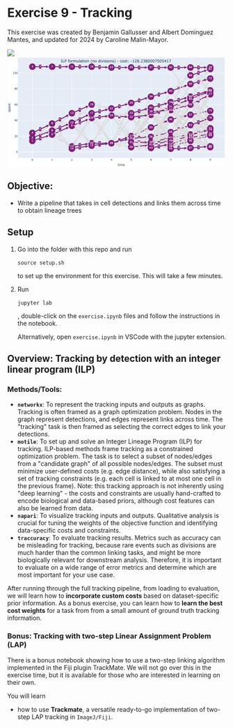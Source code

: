 # Exercise 9 - Tracking

This exercise was created by Benjamin Gallusser and Albert Dominguez Mantes,
and updated for 2024 by Caroline Malin-Mayor.

<img src="figures/tracking.gif" width="500"/><img src="figures/ilp_nodiv.png" width="500"/>

## Objective:
- Write a pipeline that takes in cell detections and links them across time to obtain lineage trees


## Setup
1. Go into the folder with this repo and run
    ```
    source setup.sh
    ```
    to set up the environment for this exercise. This will take a few minutes.
   
2. Run
    ```
    jupyter lab
    ```
    , double-click on the `exercise.ipynb` files and follow the instructions in the notebook.
    
    Alternatively, open `exercise.ipynb` in VSCode with the jupyter extension.


## Overview: Tracking by detection with an integer linear program (ILP)

### Methods/Tools:

- **`networkx`**: To represent the tracking inputs and outputs as graphs. Tracking is often framed
    as a graph optimization problem. Nodes in the graph represent detections, and edges represent links
    across time. The "tracking" task is then framed as selecting the correct edges to link your detections.
- **`motile`**: To set up and solve an Integer Lineage Program (ILP) for tracking.
    ILP-based methods frame tracking as a constrained optimization problem. The task is to select a subset of nodes/edges from a "candidate graph" of all possible nodes/edges. The subset must minimize user-defined costs (e.g. edge distance), while also satisfying a set of tracking constraints (e.g. each cell is linked to at most one cell in the previous frame). Note: this tracking approach is not inherently using
    "deep learning" - the costs and constraints are usually hand-crafted to encode biological and data-based priors, although cost features can also be learned from data.
- **`napari`**: To visualize tracking inputs and outputs. Qualitative analysis is crucial for tuning the 
    weights of the objective function and identifying data-specific costs and constraints.
- **`traccuracy`**: To evaluate tracking results. Metrics such as accuracy can be misleading for tracking,
    because rare events such as divisions are much harder than the common linking tasks, and might
    be more biologically relevant for downstream analysis. Therefore, it is important to evaluate on
    a wide range of error metrics and determine which are most important for your use case.

After running through the full tracking pipeline, from loading to evaluation, we will learn how to **incorporate custom costs** based on dataset-specific prior information. As a bonus exercise, 
you can learn how to **learn the best cost weights** for a task from
from a small amount of ground truth tracking information.

### Bonus: Tracking with two-step Linear Assignment Problem (LAP)

There is a bonus notebook showing how to use a two-step linking algorithm implemented in the Fiji plugin TrackMate. We will not go over this in the exercise time, but it is available for those who are interested in learning on their own.

You will learn
- how to use **Trackmate**, a versatile ready-to-go implementation of two-step LAP tracking in `ImageJ/Fiji`.
